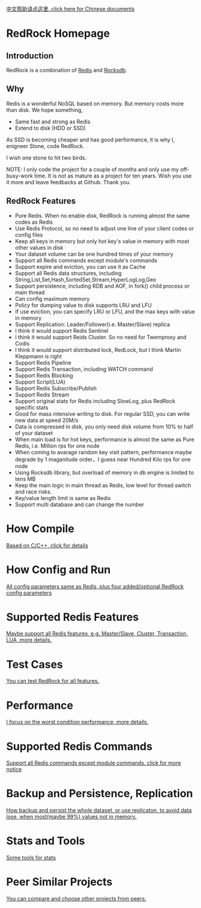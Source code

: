 [中文帮助请点这里, click here for Chinese documents](documents/menu_cn.md) 

# RedRock Homepage

## Introduction
RedRock is a combination of [Redis](https://github.com/antirez/redis) and [Rocksdb](https://rocksdb.org/).

## Why
Redis is a wonderful NoSQL based on memory. But memory costs more than disk. We hope something,
* Same fast and strong as Redis
* Extend to disk (HDD or SSD)

As SSD is becoming cheaper and has good performance, it is why I, enigneer Stone, code RedRock. 

I wish one stone to hit two birds. 

NOTE: 
I only code the project for a couple of months and only use my off-busy-work time. 
It is not as mature as a project for ten years. 
Wish you use it more and leave feedbacks at Github. Thank you.

## RedRock Features
* Pure Redis. When no enable disk, RedRock is running almost the same codes as Redis
* Use Redis Protocol, so no need to adjust one line of your client codes or config files
* Keep all keys in memory but only hot key's value in memory with most other values in disk
* Your dataset volume can be one hundred times of your memory
* Support all Redis commands except module's commands
* Support expire and eviction, you can use it as Cache
* Support all Redis data structures, including String,List,Set,Hash,SortedSet,Stream,HyperLogLog,Geo
* Support persistence, including RDB and AOF, in fork() child process or main thread
* Can config maximum memory
* Policy for dumping value to disk supports LRU and LFU
* If use eviction, you can specify LRU or LFU, and the max keys with value in memory
* Support Replication: Leader/Follower(i.e. Master/Slave) replica
* I think it would support Redis Sentinel
* I think it would support Reids Cluster. So no need for Twemproxy and Codis
* I think it would support distributed lock, RedLock, but I think Martin Kleppmann is right 
* Support Redis Pipeline
* Support Redis Transaction, including WATCH command
* Support Redis Blocking
* Support Script(LUA)
* Support Redis Subscribe/Publish
* Support Redis Stream
* Support original stats for Redis including SlowLog, plus RedRock specific stats
* Good for mass intensive writing to disk. For regular SSD, you can write new data at speed 20M/s
* Data is compressed in disk, you only need disk volume from 10% to half of your dataset
* When main load is for hot keys, performance is almost the same as Pure Redis, i.e. Million rps for one node
* When coming to avarage random key visit pattern, performance maybe degrade by 1 maganitude order，I guess near Hundred Kilo rps for one node
* Using Rocksdb library, but overload of memory in db engine is limited to tens MB
* Keep the main logic in main thread as Redis, low level for thread switch and race risks.
* Key/value length limit is same as Redis
* Support multi database and can change the number

# How Compile

[Based on C/C++, click for details](documents/compile_en.md)

# How Config and Run

[All config parameters same as Redis, plus four added/optional RedRock config parameters](documents/howrun_en.md)

# Supported Redis Features

[Maybe support all Redis features, e.g. Master/Slave, Cluster, Transaction, LUA, more details.](documents/feature_en.md)

# Test Cases

[You can test RedRock for all features.](documents/test_en.md)

# Performance

[I focus on the worst condition performance, more details.](documents/performance_en.md)

# Supported Redis Commands

[Support all Redis commands except module commands, click for more notice](documents/commands_en.md)

# Backup and Persistence, Replication

[How backup and persist the whole dataset, or use replicaton, to avoid data lose, when most(maybe 99%) values not in memory.](documents/persistence_en.md)

# Stats and Tools

[Some tools for stats](documents/stat_en.md)

# Peer Similar Projects

[You can compare and choose other projects from peers.](documents/peers_en.md)